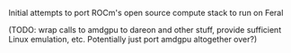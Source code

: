 Initial attempts to port ROCm's open source compute stack to run on Feral

(TODO: wrap calls to amdgpu to dareon and other stuff, provide sufficient Linux emulation, etc. Potentially just port amdgpu altogether over?)
